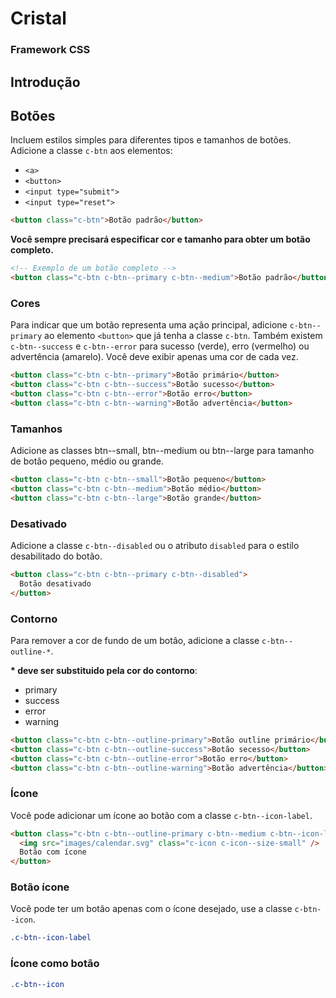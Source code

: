 # Cristal

### Framework CSS

## Introdução

## Botões

Incluem estilos simples para diferentes tipos e tamanhos de botões. Adicione a classe `c-btn` aos elementos:

- `<a>`
- `<button>`
- `<input type="submit">`
- `<input type="reset">`

```html
<button class="c-btn">Botão padrão</button>
```

**Você sempre precisará especificar cor e tamanho para obter um botão completo.**

```html
<!-- Exemplo de um botão completo -->
<button class="c-btn c-btn--primary c-btn--medium">Botão padrão</button>
```

### Cores

Para indicar que um botão representa uma ação principal, adicione `c-btn--primary` ao elemento `<button>` que já tenha a classe `c-btn`. Também existem `c-btn--success` e `c-btn--error` para sucesso (verde), erro (vermelho) ou advertência (amarelo). Você deve exibir apenas uma cor de cada vez.

```html
<button class="c-btn c-btn--primary">Botão primário</button>
<button class="c-btn c-btn--success">Botão sucesso</button>
<button class="c-btn c-btn--error">Botão erro</button>
<button class="c-btn c-btn--warning">Botão advertência</button>
```

### Tamanhos

Adicione as classes btn--small, btn--medium ou btn--large para tamanho de botão pequeno, médio ou grande.

```html
<button class="c-btn c-btn--small">Botão pequeno</button>
<button class="c-btn c-btn--medium">Botão médio</button>
<button class="c-btn c-btn--large">Botão grande</button>
```

### Desativado

Adicione a classe `c-btn--disabled` ou o atributo `disabled` para o estilo desabilitado do botão.

```html
<button class="c-btn c-btn--primary c-btn--disabled">
  Botão desativado
</button>
```

### Contorno

Para remover a cor de fundo de um botão, adicione a classe `c-btn--outline-*`.

**\* deve ser substituido pela cor do contorno**:

- primary
- success
- error
- warning

```html
<button class="c-btn c-btn--outline-primary">Botão outline primário</button>
<button class="c-btn c-btn--outline-success">Botão secesso</button>
<button class="c-btn c-btn--outline-error">Botão erro</button>
<button class="c-btn c-btn--outline-warning">Botão advertência</button>
```

### Ícone

Você pode adicionar um ícone ao botão com a classe `c-btn--icon-label`.

```html
<button class="c-btn c-btn--outline-primary c-btn--medium c-btn--icon-label">
  <img src="images/calendar.svg" class="c-icon c-icon--size-small" />
  Botão com ícone
</button>
```

### Botão ícone

Você pode ter um botão apenas com o ícone desejado, use a classe `c-btn--icon`.

```css
.c-btn--icon-label
```

### Ícone como botão

```css
.c-btn--icon
```
